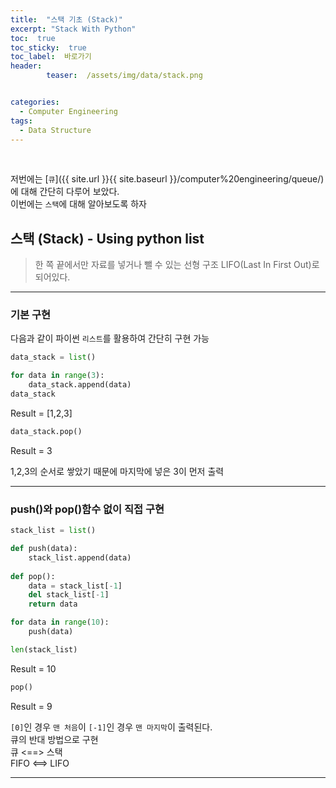 ```yaml
---
title:  "스택 기초 (Stack)"  
excerpt: "Stack With Python"
toc:  true
toc_sticky:  true
toc_label:  바로가기
header:
        teaser:  /assets/img/data/stack.png


categories:
  - Computer Engineering
tags:
  - Data Structure
---
```

<br/>

저번에는 [`큐`]({{ site.url }}{{ site.baseurl }}/computer%20engineering/queue/)에 대해 간단히 다루어 보았다.<br/>
이번에는 `스택`에 대해 알아보도록 하자 <br/>

## 스택 (Stack) - Using python list
>한 쪽 끝에서만 자료를 넣거나 뺄 수 있는 선형 구조 LIFO(Last In First Out)로 되어있다.

---

### 기본 구현
다음과 같이 파이썬 `리스트`를 활용하여 간단히 구현 가능
```python
data_stack = list()

for data in range(3):
    data_stack.append(data)
data_stack
```
Result = [1,2,3]

```python
data_stack.pop()
```
Result = 3 

1,2,3의 순서로 쌓았기 때문에 마지막에 넣은 3이 먼저 출력

---

### push()와 pop()함수 없이 직접 구현

```python
stack_list = list()

def push(data):
    stack_list.append(data)
    
def pop():
    data = stack_list[-1]
    del stack_list[-1]
    return data

for data in range(10):
    push(data)
```
```python
len(stack_list)
```
Result = 10

```python
pop()
```
Result = 9

`[0]`인 경우 `맨 처음`이 `[-1]`인 경우 `맨 마지막`이 출력된다. <br/>
큐의 반대 방법으로 구현 <br/> 큐 <==> 스택 <br/> FIFO <==> LIFO 

---
